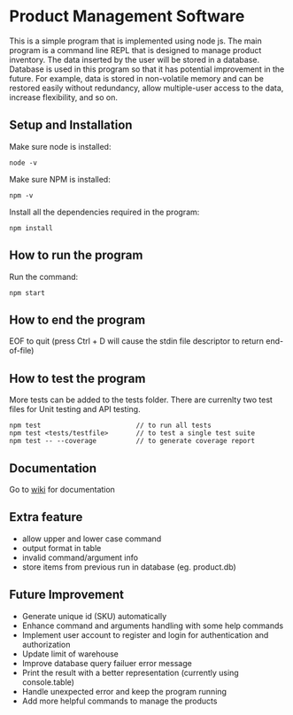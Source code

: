 # Product Management Software

This is a simple program that is implemented using node js. The main program is a command line REPL that is designed to manage product inventory. The data inserted by the user will be stored in a database. Database is used in this program so that it has potential improvement in the future. For example, data is stored in non-volatile memory and can be restored easily without redundancy, allow multiple-user access to the data, increase flexibility, and so on.

## Setup and Installation

Make sure node is installed:
```
node -v
```

Make sure NPM is installed: 
```
npm -v
```

Install all the dependencies required in the program:
```
npm install
```

## How to run the program

Run the command:
```
npm start
```

## How to end the program

EOF to quit (press Ctrl + D will cause the stdin file descriptor to return end-of-file)

## How to test the program
More tests can be added to the tests folder. There are currenlty two test files for Unit testing and API testing.
```
npm test                        // to run all tests
npm test <tests/testfile>       // to test a single test suite
npm test -- --coverage          // to generate coverage report
```

## Documentation
Go to [wiki](https://github.com/Jeremy0818/Product-Management-Software/wiki) for documentation

## Extra feature
- allow upper and lower case command
- output format in table
- invalid command/argument info
- store items from previous run in database (eg. product.db)

## Future Improvement
- Generate unique id (SKU) automatically
- Enhance command and arguments handling with some help commands
- Implement user account to register and login for authentication and authorization
- Update limit of warehouse
- Improve database query failuer error message
- Print the result with a better representation (currently using console.table)
- Handle unexpected error and keep the program running
- Add more helpful commands to manage the products
